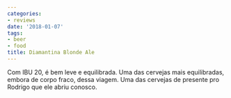 ```yaml
---
categories:
- reviews
date: '2018-01-07'
tags:
- beer
- food
title: Diamantina Blonde Ale
---
```


Com IBU 20, é bem leve e equilibrada. Uma das cervejas mais equilibradas, embora de corpo fraco, dessa viagem. Uma das cervejas de presente pro Rodrigo que ele abriu conosco.